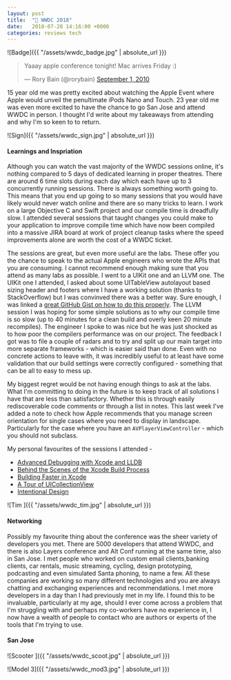 ```yaml
---
layout: post
title:  " WWDC 2018"
date:   2018-07-28 14:16:00 +0000
categories: reviews tech
---
```


![Badge]({{ "/assets/wwdc_badge.jpg" | absolute_url }})

<blockquote class="twitter-tweet tw-align-center" data-lang="en"><p lang="en" dir="ltr">Yaaay apple conference tonight! Mac arrives Friday :)</p>&mdash; Rory Bain (@rorybain) <a href="https://twitter.com/rorybain/status/22703229276?ref_src=twsrc%5Etfw">September 1, 2010</a></blockquote> <script async src="https://platform.twitter.com/widgets.js" charset="utf-8"></script> 


15 year old me was pretty excited about watching the Apple Event where Apple would unveil the penultimate iPods Nano and Touch. 23 year old me was even more excited to have the chance to go San Jose and attend WWDC in person. I thought I'd write about my takeaways from attending and why I'm so keen to to return.


![Sign]({{ "/assets/wwdc_sign.jpg" | absolute_url }})

#### Learnings and Inspriation

Although you can watch the vast majority of the WWDC sessions online, it's nothing compared to 5 days of dedicated learning in proper theatres. There are around 6 time slots during each day which each have up to 3 concurrently running sessions. There is always something worth going to. This means that you end up going to so many sessions that you would have likely would never watch online and there are so many tricks to learn. I work on a large Objective C and Swift project and our compile time is dreadfully slow. I attended several sessions that taught changes you could make to your application to improve compile time which have now been compiled into a massive JIRA board at work of project cleanup tasks where the speed improvements alone are worth the cost of a WWDC ticket. 

The sessions are great, but even more useful are the labs. These offer you the chance to speak to the actual Apple engineers who wrote the APIs that you are consuming. I cannot recommend enough making sure that you attend as many labs as possible. I went to a UIKit one and an LLVM one. The UIKit one I attended, I asked about some UITableView autolayout based sizing header and footers where I have a working solution (thanks to StackOverflow) but I was convinved there was a better way. Sure enough, I was linked a [great GitHub Gist on how to do this properly](https://gist.github.com/smileyborg/50de5da1c921b73bbccf7f76b3694f6a). The LLVM session I was hoping for some simple solutions as to why our compile time is so slow (up to 40 minutes for a clean build and overly keen 20 minute recompiles). The engineer I spoke to was nice but he was just shocked as to how poor the compilers performance was on our project. The feedback I got was to file a couple of radars and to try and split up our main target into more separate frameworks - which is easier said than done. Even with no concrete actions to leave with, it was incredibly useful to at least have some validation that our build settings were correctly configured - something that can be all to easy to mess up.

My biggest regret would be not having enough things to ask at the labs. What I'm committing to doing in the future is to keep track of all solutions I have that are less than satisfactory. Whether this is through easily rediscoverable code comments or through a list in notes. This last week I've added a note to check how Apple recommends that you manage screen orientation for single cases where you need to display in landscape. Particularly for the case where you have an `AVPlayerViewController` - which you should not subclass.

My personal favourites of the sessions I attended -

* [Advanced Debugging with Xcode and LLDB](https://developer.apple.com/videos/play/wwdc2018/412/)
* [Behind the Scenes of the Xcode Build Process](https://developer.apple.com/videos/play/wwdc2018/415/)
* [Building Faster in Xcode](https://developer.apple.com/videos/play/wwdc2018/408/)
* [A Tour of UICollectionView](https://developer.apple.com/videos/play/wwdc2018/225/)
* [Intentional Design](https://developer.apple.com/videos/play/wwdc2018/802/)

![Tim ]({{ "/assets/wwdc_tim.jpg" | absolute_url }})

#### Networking

Possibly my favourite thing about the conference was the sheer variety of developers you met. There are 5000 developers that attend WWDC, and there is also Layers conference and Alt Conf running at the same time, also in San Jose. I met people who worked on custom email clients,banking clients, car rentals, music streaming, cycling, design prototyping, podcasting and even simulated Santa phoning, to name a few. All these companies are working so many different technologies and you are always chatting and exchanging experiences and recommendations. I met more developers in a day than I had previously met in my life. I found this to be invaluable, particularly at my age, should I ever come across a problem that I'm struggling with and perhaps my co-workers have no experience in, I now have a wealth of people to contact who are authors or experts of the tools that I'm trying to use.
#### San Jose

![Scooter ]({{ "/assets/wwdc_scoot.jpg" | absolute_url }})

![Model 3]({{ "/assets/wwdc_mod3.jpg" | absolute_url }})
